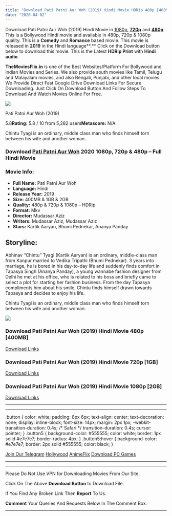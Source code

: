 ```yaml
---
title: "Download Pati Patni Aur Woh (2019) Hindi Movie HDRip 480p [400MB] || 720p [1GB] || 1080p [2GB]"
date: "2020-04-02"
---
```


Download Pati Patni Aur Woh (2019) Hindi Movie in [1080p](https://1moviesflix.com/1080p-movies/), [**720p**](https://1moviesflix.com/720p-movies/) and **[480p](https://1moviesflix.com/480p-movies/)**. This is a Bollywood Hindi movie and available in 480p, 720p & 1080p quality. This is a **Comedy** and **Romance** based movie. This movie is released in **2019** in the Hindi language**.** Click on the Download button below to download this movie. This is the Latest **HDRip Print** with **Hindi audio**.

**TheMoviesFlix.in** is one of the Best Websites/Platform For Bollywood and Indian Movies and Series. We also provide south movies like Tamil, Telugu and Malayalam movies, and also Bengali, Punjabi, and other local movies. We Provide Direct Fast Google Drive Download Links For Secure Downloading. Just Click On Download Button And Follow Steps To Download And Watch Movies Online For Free.

[![](https://m.media-amazon.com/images/M/MV5BMjQzOGM5ZmYtYzA2ZS00ZDk0LWI2NzctMmMzZDg3MWExMmM0XkEyXkFqcGdeQXVyOTAzMTc2MjA@._V1_SX300.jpg)](https://www.imdb.com/title/tt9680136/ "Pati Patni Aur Woh")

Pati Patni Aur Woh (2019)

5.8**Rating:** 5.8 / 10 from 5,282 users**Metascore:** N/A

Chintu Tyagi is an ordinary, middle class man who finds himself torn between his wife and another woman.

### Download [Pati Patni Aur Woh](https://www.imdb.com/title/tt9680136/) 2020 1080p, 720p & 480p – Full Hindi Movie

### Movie Info:

- **Full Name:** Pati Patni Aur Woh
- **Language:** Hindi
- **Release Year:** 2019
- **Size:** 400MB & 1GB & 2GB
- **Quality:** 480p & 720p & 1080p – HDRip
- **Format:** Mkv
- **Director:** Mudassar Aziz
- **Writers:** Mudassar Aziz, Mudassar Aziz
- **Stars:** Kartik Aaryan, Bhumi Pednekar, Ananya Panday

## Storyline:

Abhinav “Chintu” Tyagi (Kartik Aaryan) is an ordinary, middle-class man from Kanpur married to Vedika Tripathi (Bhumi Pednekar). 3 years into marriage, he is bored in his day-to-day life and suddenly finds comfort in Tapasya Singh (Ananya Panday), a young wannabe fashion designer from Delhi he met at his office, who is related to his boss and briefly came to select a plot for starting her fashion business. From the day Tapasya compliments him about his smile, Chintu finds himself drawn towards Tapasya and decides to enjoy his life.

Chintu Tyagi is an ordinary, middle class man who finds himself torn between his wife and another woman.

![](https://i.imgur.com/LYGCSJi.jpg)

### Download Pati Patni Aur Woh (2019) Hindi Movie 480p \[400MB\]

[Download Links](https://1moviesflix.com?a270777880=QWZONDRuNVJYbSsyVmYzOVVuWFpvRGU5TDh4Z2RhdEFTWnpSRm5Ldm5DbTByVlJhdzYwY1JtcG5TMGErUDBvTTBUVjZBdCtSUXFjUmpNRlRtSmErdm45ZkJTUWFWaXFrWlBNcTZydzQzNjg9)

### Download Pati Patni Aur Woh (2019) Hindi Movie 720p \[1GB\]

[Download Links](https://1moviesflix.com?a270777880=QWZONDRuNVJYbSsyVmYzOVVuWFpvRGU5TDh4Z2RhdEFTWnpSRm5Ldm5DbTByVlJhdzYwY1JtcG5TMGErUDBvTUw3UllselZCb0FBUWRUMlpMRmozbkg2YUVseGhoRzN0REY1ZW5vU3Rsb009)

### Download Pati Patni Aur Woh (2019) Hindi Movie 1080p \[2GB\]

[Download Links](https://1moviesflix.com?a270777880=QWZONDRuNVJYbSsyVmYzOVVuWFpvRGU5TDh4Z2RhdEFTWnpSRm5Ldm5DbTByVlJhdzYwY1JtcG5TMGErUDBvTUl4SmFLUldqaGtHT3VuUG9Ca0tMeUpQRXFmd253VEpVeTFDUkpEOGZiRXc9)

* * *

* * *

.button { color: white; padding: 8px 6px; text-align: center; text-decoration: none; display: inline-block; font-size: 14px; margin: 2px 1px; -webkit-transition-duration: 0.4s; /\* Safari \*/ transition-duration: 0.4s; cursor: pointer; } .button5 { background-color: #555555; color: white; border: 1px solid #e7e7e7; border-radius: 4px; } .button5:hover { background-color: #e7e7e7; border: 2px solid #555555; color: black; }

[Join Our Telegram](http://gdrivepro.xyz/join.php) [Hollywood](https://moviesverse.com/) [AnimeFlix](https://animeflix.in/) [Download PC Games](https://gamesflix.net/)  

* * *

* * *

  

Please Do Not Use VPN for Downloading Movies From Our Site.

Click On The Above **Download Button** to Download File.

If You Find Any Broken Link Then **Report** To Us.

**Comment** Your Queries And Requests Below In The Comment Box.

* * *

